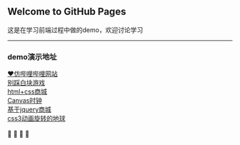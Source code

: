 ## Welcome to GitHub Pages
这是在学习前端过程中做的demo，欢迎讨论学习

---------
### demo演示地址
[:heart:仿哔哩哔哩网站](http://www.kiros.club/WebProject/bilibili/index.html)  
[别踩白块游戏](http://www.kiros.club/WebProject/whiteBlockGame/index.html)  
[html+css商城](http://www.kiros.club/WebProject/shop/login.html)  
[Canvas时钟](http://www.kiros.club/WebProject/clock/index.html)  
[基于jquery商城](http://www.kiros.club/WebProject/jqueryShop/index.html)  
[css3动画旋转的地球](http://www.kiros.club/WebProject/rotativeEarth/index.html)
</br>
</br>
:dog:
:school:
:heartbeat:
:milky_way:
